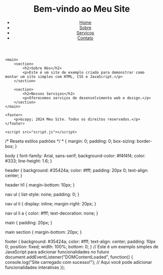 <!DOCTYPE html>
<html lang="pt-BR">
<head>
    <meta charset="UTF-8">
    <meta name="viewport" content="width=device-width, initial-scale=1.0">
    <meta http-equiv="X-UA-Compatible" content="IE=edge">
    <title>Meu Site</title>
    <link rel="stylesheet" href="style.css">
</head>
<body>
    <header>
        <h1>Bem-vindo ao Meu Site</h1>
        <nav>
            <ul>
                <li><a href="#">Home</a></li>
                <li><a href="#">Sobre</a></li>
                <li><a href="#">Serviços</a></li>
                <li><a href="#">Contato</a></li>
            </ul>
        </nav>
    </header>

    <main>
        <section>
            <h2>Sobre Nós</h2>
            <p>Este é um site de exemplo criado para demonstrar como montar um site simples com HTML, CSS e JavaScript.</p>
        </section>

        <section>
            <h2>Nossos Serviços</h2>
            <p>Oferecemos serviços de desenvolvimento web e design.</p>
        </section>
    </main>

    <footer>
        <p>&copy; 2024 Meu Site. Todos os direitos reservados.</p>
    </footer>

    <script src="script.js"></script>
</body>
</html>
 /* Reseta estilos padrões */
* {
    margin: 0;
    padding: 0;
    box-sizing: border-box;
}

body {
    font-family: Arial, sans-serif;
    background-color: #f4f4f4;
    color: #333;
    line-height: 1.6;
}

header {
    background: #35424a;
    color: #fff;
    padding: 20px 0;
    text-align: center;
}

header h1 {
    margin-bottom: 10px;
}

nav ul {
    list-style: none;
    padding: 0;
}

nav ul li {
    display: inline;
    margin-right: 20px;
}

nav ul li a {
    color: #fff;
    text-decoration: none;
}

main {
    padding: 20px;
}

main section {
    margin-bottom: 20px;
}

footer {
    background: #35424a;
    color: #fff;
    text-align: center;
    padding: 10px 0;
    position: fixed;
    width: 100%;
    bottom: 0;
}
 // Este é um exemplo simples de JavaScript para adicionar funcionalidades no futuro
document.addEventListener("DOMContentLoaded", function() {
    console.log("Site carregado com sucesso!");
    // Aqui você pode adicionar funcionalidades interativas
});

